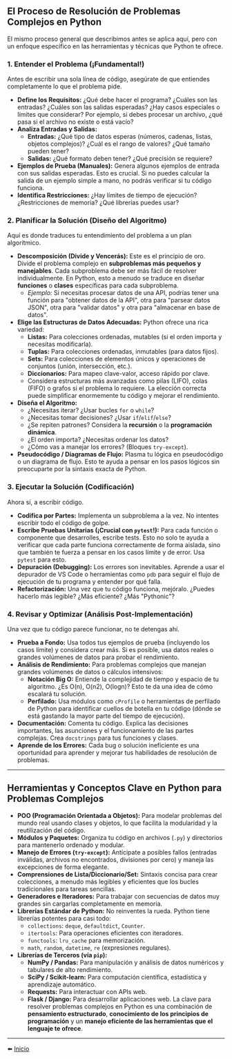 ## El Proceso de Resolución de Problemas Complejos en Python
El mismo proceso general que describimos antes se aplica aquí, pero con un enfoque específico en las herramientas y técnicas que Python te ofrece.
### 1. Entender el Problema (¡Fundamental!)
Antes de escribir una sola línea de código, asegúrate de que entiendes completamente lo que el problema pide.
- **Define los Requisitos:** ¿Qué debe hacer el programa? ¿Cuáles son las entradas? ¿Cuáles son las salidas esperadas? ¿Hay casos especiales o límites que considerar? Por ejemplo, si debes procesar un archivo, ¿qué pasa si el archivo no existe o está vacío?
- **Analiza Entradas y Salidas:**
    - **Entradas:** ¿Qué tipo de datos esperas (números, cadenas, listas, objetos complejos)? ¿Cuál es el rango de valores? ¿Qué tamaño pueden tener?
    - **Salidas:** ¿Qué formato deben tener? ¿Qué precisión se requiere?
- **Ejemplos de Prueba (Manuales):** Genera algunos ejemplos de entrada con sus salidas esperadas. Esto es crucial. Si no puedes calcular la salida de un ejemplo simple a mano, no podrás verificar si tu código funciona.
- **Identifica Restricciones:** ¿Hay límites de tiempo de ejecución? ¿Restricciones de memoria? ¿Qué librerías puedes usar?
### 2. Planificar la Solución (Diseño del Algoritmo)
Aquí es donde traduces tu entendimiento del problema a un plan algorítmico.
- **Descomposición (Divide y Vencerás):** Este es el principio de oro. Divide el problema complejo en **subproblemas más pequeños y manejables**. Cada subproblema debe ser más fácil de resolver individualmente. En Python, esto a menudo se traduce en diseñar **funciones** o **clases** específicas para cada subproblema.
    - _Ejemplo:_ Si necesitas procesar datos de una API, podrías tener una función para "obtener datos de la API", otra para "parsear datos JSON", otra para "validar datos" y otra para "almacenar en base de datos".
- **Elige las Estructuras de Datos Adecuadas:** Python ofrece una rica variedad:
    - **Listas:** Para colecciones ordenadas, mutables (si el orden importa y necesitas modificarla).
    - **Tuplas:** Para colecciones ordenadas, inmutables (para datos fijos).
    - **Sets:** Para colecciones de elementos únicos y operaciones de conjuntos (unión, intersección, etc.).
    - **Diccionarios:** Para mapeo clave-valor, acceso rápido por clave.
    - Considera estructuras más avanzadas como pilas (LIFO), colas (FIFO) o grafos si el problema lo requiere. La elección correcta puede simplificar enormemente tu código y mejorar el rendimiento.
- **Diseña el Algoritmo:**
    - ¿Necesitas iterar? ¿Usar bucles `for` o `while`?
    - ¿Necesitas tomar decisiones? ¿Usar `if`/`elif`/`else`?
    - ¿Se repiten patrones? Considera la **recursión** o la **programación dinámica**.
    - ¿El orden importa? ¿Necesitas ordenar los datos?
    - ¿Cómo vas a manejar los errores? (Bloques `try-except`).
- **Pseudocódigo / Diagramas de Flujo:** Plasma tu lógica en pseudocódigo o un diagrama de flujo. Esto te ayuda a pensar en los pasos lógicos sin preocuparte por la sintaxis exacta de Python.
### 3. Ejecutar la Solución (Codificación)
Ahora sí, a escribir código.
- **Codifica por Partes:** Implementa un subproblema a la vez. No intentes escribir todo el código de golpe.
- **Escribe Pruebas Unitarias (¡Crucial con `pytest`!):** Para cada función o componente que desarrolles, escribe tests. Esto no solo te ayuda a verificar que cada parte funciona correctamente de forma aislada, sino que también te fuerza a pensar en los casos límite y de error. Usa `pytest` para esto.
- **Depuración (Debugging):** Los errores son inevitables. Aprende a usar el depurador de VS Code o herramientas como `pdb` para seguir el flujo de ejecución de tu programa y entender por qué falla.
- **Refactorización:** Una vez que tu código funciona, mejóralo. ¿Puedes hacerlo más legible? ¿Más eficiente? ¿Más "Pythonic"?
### 4. Revisar y Optimizar (Análisis Post-Implementación)
Una vez que tu código parece funcionar, no te detengas ahí.
- **Prueba a Fondo:** Usa todos tus ejemplos de prueba (incluyendo los casos límite) y considera crear más. Si es posible, usa datos reales o grandes volúmenes de datos para probar el rendimiento.
- **Análisis de Rendimiento:** Para problemas complejos que manejan grandes volúmenes de datos o cálculos intensivos:
    - **Notación Big O:** Entiende la complejidad de tiempo y espacio de tu algoritmo. ¿Es O(n), O(n2), O(logn)? Esto te da una idea de cómo escalará tu solución.
    - **Perfilado:** Usa módulos como `cProfile` o herramientas de perfilado de Python para identificar cuellos de botella en tu código (dónde se está gastando la mayor parte del tiempo de ejecución).
- **Documentación:** Comenta tu código. Explica las decisiones importantes, las asunciones y el funcionamiento de las partes complejas. Crea `docstrings` para tus funciones y clases.
- **Aprende de los Errores:** Cada bug o solución ineficiente es una oportunidad para aprender y mejorar tus habilidades de resolución de problemas.
---
## Herramientas y Conceptos Clave en Python para Problemas Complejos
- **POO (Programación Orientada a Objetos):** Para modelar problemas del mundo real usando clases y objetos, lo que facilita la modularidad y la reutilización del código.
- **Módulos y Paquetes:** Organiza tu código en archivos (`.py`) y directorios para mantenerlo ordenado y modular.
- **Manejo de Errores (`try-except`):** Antícipate a posibles fallos (entradas inválidas, archivos no encontrados, divisiones por cero) y maneja las excepciones de forma elegante.
- **Comprensiones de Lista/Diccionario/Set:** Sintaxis concisa para crear colecciones, a menudo más legibles y eficientes que los bucles tradicionales para tareas sencillas.
- **Generadores e Iteradores:** Para trabajar con secuencias de datos muy grandes sin cargarlas completamente en memoria.
- **Librerías Estándar de Python:** No reinventes la rueda. Python tiene librerías potentes para casi todo:
    - `collections`: `deque`, `defaultdict`, `Counter`.
    - `itertools`: Para operaciones eficientes con iteradores.
    - `functools`: `lru_cache` para memorización.
    - `math`, `random`, `datetime`, `re` (expresiones regulares).
- **Librerías de Terceros (vía `pip`):**
    - **NumPy / Pandas:** Para manipulación y análisis de datos numéricos y tabulares de alto rendimiento.
    - **SciPy / Scikit-learn:** Para computación científica, estadística y aprendizaje automático.
    - **Requests:** Para interactuar con APIs web.
    - **Flask / Django:** Para desarrollar aplicaciones web.
La clave para resolver problemas complejos en Python es una combinación de **pensamiento estructurado**, **conocimiento de los principios de programación** y un **manejo eficiente de las herramientas que el lenguaje te ofrece**.

---

⬅️ [Inicio](../../../../README.md)